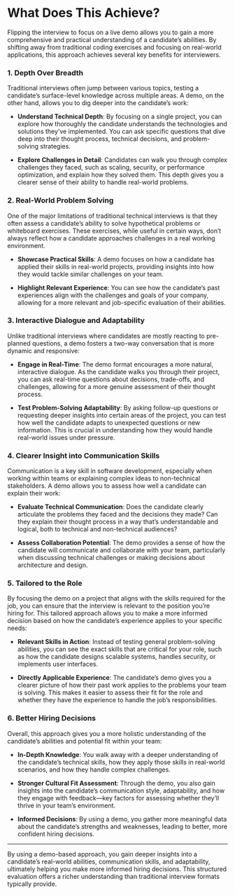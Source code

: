 # What Does This Achieve?

Flipping the interview to focus on a live demo allows you to gain a more comprehensive and practical understanding of a candidate’s abilities. By shifting away from traditional coding exercises and focusing on real-world applications, this approach achieves several key benefits for interviewers.

### 1. Depth Over Breadth

Traditional interviews often jump between various topics, testing a candidate’s surface-level knowledge across multiple areas. A demo, on the other hand, allows you to dig deeper into the candidate’s work:

- **Understand Technical Depth**: By focusing on a single project, you can explore how thoroughly the candidate understands the technologies and solutions they’ve implemented. You can ask specific questions that dive deep into their thought process, technical decisions, and problem-solving strategies.
  
- **Explore Challenges in Detail**: Candidates can walk you through complex challenges they faced, such as scaling, security, or performance optimization, and explain how they solved them. This depth gives you a clearer sense of their ability to handle real-world problems.

### 2. Real-World Problem Solving

One of the major limitations of traditional technical interviews is that they often assess a candidate’s ability to solve hypothetical problems or whiteboard exercises. These exercises, while useful in certain ways, don’t always reflect how a candidate approaches challenges in a real working environment.

- **Showcase Practical Skills**: A demo focuses on how a candidate has applied their skills in real-world projects, providing insights into how they would tackle similar challenges on your team.
  
- **Highlight Relevant Experience**: You can see how the candidate’s past experiences align with the challenges and goals of your company, allowing for a more relevant and job-specific evaluation of their abilities.

### 3. Interactive Dialogue and Adaptability

Unlike traditional interviews where candidates are mostly reacting to pre-planned questions, a demo fosters a two-way conversation that is more dynamic and responsive:

- **Engage in Real-Time**: The demo format encourages a more natural, interactive dialogue. As the candidate walks you through their project, you can ask real-time questions about decisions, trade-offs, and challenges, allowing for a more genuine assessment of their thought process.

- **Test Problem-Solving Adaptability**: By asking follow-up questions or requesting deeper insights into certain areas of the project, you can test how well the candidate adapts to unexpected questions or new information. This is crucial in understanding how they would handle real-world issues under pressure.

### 4. Clearer Insight into Communication Skills

Communication is a key skill in software development, especially when working within teams or explaining complex ideas to non-technical stakeholders. A demo allows you to assess how well a candidate can explain their work:

- **Evaluate Technical Communication**: Does the candidate clearly articulate the problems they faced and the decisions they made? Can they explain their thought process in a way that’s understandable and logical, both to technical and non-technical audiences?
  
- **Assess Collaboration Potential**: The demo provides a sense of how the candidate will communicate and collaborate with your team, particularly when discussing technical challenges or making decisions about architecture and design.

### 5. Tailored to the Role

By focusing the demo on a project that aligns with the skills required for the job, you can ensure that the interview is relevant to the position you’re hiring for. This tailored approach allows you to make a more informed decision based on how the candidate’s experience applies to your specific needs:

- **Relevant Skills in Action**: Instead of testing general problem-solving abilities, you can see the exact skills that are critical for your role, such as how the candidate designs scalable systems, handles security, or implements user interfaces.
  
- **Directly Applicable Experience**: The candidate’s demo gives you a clearer picture of how their past work applies to the problems your team is solving. This makes it easier to assess their fit for the role and whether they have the experience to handle the job’s responsibilities.

### 6. Better Hiring Decisions

Overall, this approach gives you a more holistic understanding of the candidate’s abilities and potential fit within your team:

- **In-Depth Knowledge**: You walk away with a deeper understanding of the candidate’s technical skills, how they apply those skills in real-world scenarios, and how they handle complex challenges.
  
- **Stronger Cultural Fit Assessment**: Through the demo, you also gain insights into the candidate’s communication style, adaptability, and how they engage with feedback—key factors for assessing whether they’ll thrive in your team’s environment.

- **Informed Decisions**: By using a demo, you gather more meaningful data about the candidate’s strengths and weaknesses, leading to better, more confident hiring decisions.

---

By using a demo-based approach, you gain deeper insights into a candidate’s real-world abilities, communication skills, and adaptability, ultimately helping you make more informed hiring decisions. This structured evaluation offers a richer understanding than traditional interview formats typically provide.

